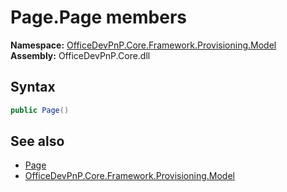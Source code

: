 # Page.Page members 
  

**Namespace:** [OfficeDevPnP.Core.Framework.Provisioning.Model](OfficeDevPnP.Core.Framework.Provisioning.Model.md)  
**Assembly:** OfficeDevPnP.Core.dll  
## Syntax
```C#
public Page()
```
## See also
- [Page](OfficeDevPnP.Core.Framework.Provisioning.Model.Page.md)
- [OfficeDevPnP.Core.Framework.Provisioning.Model](OfficeDevPnP.Core.Framework.Provisioning.Model.md)
